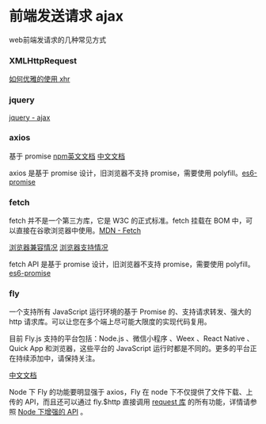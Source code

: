 # 前端发送请求 ajax

web前端发请求的几种常见方式

### XMLHttpRequest
[如何优雅的使用 xhr](../base/javascript/js3.html)

### jquery
[jquery - ajax](https://blog.csdn.net/csdn_yudong/article/details/52683018)

### axios
基于 promise
[npm英文文档](https://www.npmjs.com/package/axios) [中文文档](https://www.kancloud.cn/yunye/axios/234845)

axios 是基于 promise 设计，旧浏览器不支持 promise，需要使用 polyfill。[es6-promise](https://blog.csdn.net/csdn_yudong/article/details/82256703)

### fetch
fetch 并不是一个第三方库，它是 W3C 的正式标准。fetch 挂载在 BOM 中，可以直接在谷歌浏览器中使用。[MDN - Fetch](https://developer.mozilla.org/zh-CN/docs/Web/API/Fetch_API)

[浏览器兼容情况](https://developer.mozilla.org/zh-CN/docs/Web/API/Fetch_API#%E6%B5%8F%E8%A7%88%E5%99%A8%E5%85%BC%E5%AE%B9)
[浏览器支持情况](https://caniuse.com/#search=fetch)

fetch API 是基于 promise 设计，旧浏览器不支持 promise，需要使用 polyfill。[es6-promise](https://blog.csdn.net/csdn_yudong/article/details/82256703)

### fly
一个支持所有 JavaScript 运行环境的基于 Promise 的、支持请求转发、强大的 http 请求库。可以让您在多个端上尽可能大限度的实现代码复用。

目前 Fly.js 支持的平台包括：Node.js 、微信小程序 、Weex 、React Native 、Quick App 和浏览器，这些平台的 JavaScript 运行时都是不同的。更多的平台正在持续添加中，请保持关注。

[中文文档](https://wendux.github.io/dist/#/doc/flyio/readme)

Node 下 Fly 的功能要明显强于 axios，Fly 在 node 下不仅提供了文件下载、上传的 API，而且还可以通过 fly.$http 直接调用 [request 库](https://github.com/request/request) 的所有功能，详情请参照 [Node 下增强的 API](https://wendux.github.io/dist/#/doc/flyio/node) 。
